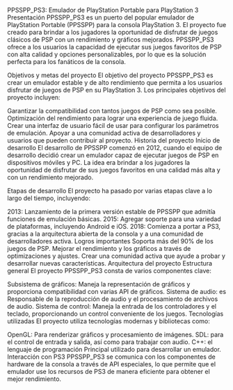 PPSSPP_PS3: Emulador de PlayStation Portable para PlayStation 3
Presentación
PPSSPP_PS3 es un puerto del popular emulador de PlayStation Portable (PPSSPP) para la consola PlayStation 3. El proyecto fue creado para brindar a los jugadores la oportunidad de disfrutar de juegos clásicos de PSP con un rendimiento y gráficos mejorados. PPSSPP_PS3 ofrece a los usuarios la capacidad de ejecutar sus juegos favoritos de PSP con alta calidad y opciones personalizables, por lo que es la solución perfecta para los fanáticos de la consola.

Objetivos y metas del proyecto
El objetivo del proyecto PPSSPP_PS3 es crear un emulador estable y de alto rendimiento que permita a los usuarios disfrutar de juegos de PSP en su PlayStation 3. Los principales objetivos del proyecto incluyen:

Garantizar la compatibilidad con tantos juegos de PSP como sea posible.
Optimización del rendimiento para lograr una experiencia de juego fluida.
Crear una interfaz de usuario fácil de usar para configurar los parámetros de emulación.
Apoyar a una comunidad activa de desarrolladores y usuarios que pueden contribuir al proyecto.
Historia del proyecto
Inicio de desarrollo
El desarrollo de PPSSPP comenzó en 2012, cuando el equipo de desarrollo decidió crear un emulador capaz de ejecutar juegos de PSP en dispositivos móviles y PC. La idea era brindar a los jugadores la oportunidad de disfrutar de sus juegos favoritos en una calidad más alta y con un rendimiento mejorado.

Etapas de desarrollo
El proyecto ha pasado por varias etapas clave a lo largo del tiempo, incluyendo:

2013: Lanzamiento de la primera versión estable de PPSSPP que admitía funciones de emulación básicas.
2015: Agregar soporte para una variedad de plataformas, incluyendo Android e iOS.
2018: Comienza a portar a PS3, gracias a la arquitectura abierta de la consola y a una comunidad de desarrolladores activa.
Logros importantes
Soporta más del 90% de los juegos de PSP.
Mejorar el rendimiento y los gráficos a través de optimizaciones y ajustes.
Crear una comunidad activa que ayude a probar y desarrollar nuevas características.
Arquitectura del proyecto
Estructura general
El proyecto PPSSPP_PS3 consta de varios componentes clave:

Subsistema de gráficos: Maneja la representación de gráficos y proporciona compatibilidad con varias API de gráficos.
Sistema de audio: es Responsable de la reproducción de audio y el procesamiento de archivos de audio.
Sistema de control: Maneja la entrada de los controladores y el teclado, proporcionando un control conveniente de los juegos.
Tecnologías utilizadas
El proyecto utiliza tecnologías modernas y bibliotecas como:

OpenGL: Para renderizar gráficos y procesamiento de imágenes.
SDL: para el control de entrada y salida, así como para trabajar con audio.
C++: el lenguaje de programación Principal utilizado para desarrollar un emulador.
Interacción con PS3
PPSSPP_PS3 se comunica con los componentes de hardware de la consola a través de API especiales, lo que permite que el emulador use los recursos de PS3 de manera eficiente para obtener el mejor rendimiento.
